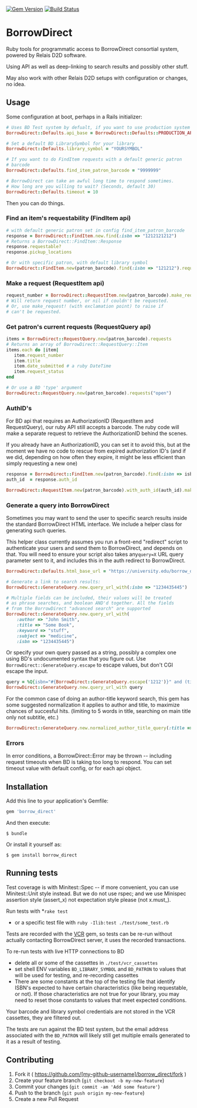 [![Gem Version](https://badge.fury.io/rb/borrow_direct.svg)](http://badge.fury.io/rb/borrow_direct)
[![Build Status](https://travis-ci.org/jrochkind/borrow_direct.svg)](https://travis-ci.org/jrochkind/borrow_direct)

# BorrowDirect

Ruby tools for programmatic access to BorrowDirect consortial system, powered by Relais D2D software. 

Using API as well as deep-linking to search results and possibly other stuff. 

May also work with other Relais D2D setups with configuration or changes, no idea. 

## Usage

Some configuration at boot, perhaps in a Rails initializer:

~~~ruby
# Uses BD Test system by defualt, if you want to use production system instead
BorrowDirect::Defaults.api_base = BorrowDirect::Defaults::PRODUCTION_API_BASE

# Set a default BD LibrarySymbol for your library
BorrowDirect::Defaults.library_symbol = "YOURSYMBOL"

# If you want to do FindItem requests with a default generic patron
# barcode
BorrowDirect::Defaults.find_item_patron_barcode = "9999999"

# BorrowDirect can take an awful long time to respond sometimes. 
# How long are you willing to wait? (Seconds, default 30)
BorrowDirect::Defaults.timeout = 10
~~~

Then you can do things. 

### Find an item's requestability (FindItem api)

~~~ruby
# with default generic patron set in config find_item_patron_barcode
response = BorrowDirect::FindItem.new.find(:isbn => "1212121212")
# Returns a BorrowDirect::FindItem::Response
response.requestable?  
response.pickup_locations

# Or with specific patron, with default library symbol
BorrowDirect::FindItem.new(patron_barcode).find(:isbn => "121212").requestable?
~~~


### Make a request (RequestItem api)
~~~ruby
request_number = BorrowDirect::RequestItem.new(patron_barcode).make_request(pickup_location, :isbn => "1212121212")
# Will return request number, or nil if couldn't be requested. 
# Or, use make_request! (with exclamation point) to raise if
# can't be requested. 
~~~

### Get patron's current requests (RequestQuery api)

~~~ruby
items = BorrowDirect::RequestQuery.new(patron_barcode).requests
# Returns an array of BorrowDirect::RequestQuery::Item
items.each do |item|
   item.request_number
   item.title 
   item.date_submitted # a ruby DateTime
   item.request_status
end

# Or use a BD 'type' argument
BorrowDirect::RequestQuery.new(patron_barcode).requests("open")
~~~

### AuthID's

For BD api that requires an AuthorizationID (RequestItem and RequestQuery), our ruby
API still accepts a barcode. The ruby code will make a separate request to retrieve
the AuthorizationID behind the scenes. 

If you already have an AuthorizationID, you can set it to avoid this, but at the moment
we have no code to rescue from expired authorization ID's (and if we did, depending on
how often they expire, it might be less efficient than simply requesting a new one)

~~~ruby
response = BorrowDirect::FindItem.new(patron_barcode).find(:isbn => isbn)
auth_id  = response.auth_id

BorrowDirect::RequestItem.new(patron_barcode).with_auth_id(auth_id).make_request(pickup_location, :isbn => isbn)
~~~

### Generate a query into BorrowDirect

Sometimes you may want to send the user to specific search results inside the standard BorrowDirect HTML interface. We include a helper class for generating such queries. 

This helper class currently assumes you run a front-end "redirect" script to authenticate your users and send them to BorrowDirect, and depends on that. You will need to ensure your script also takes any`query=X` URL query parameter sent to it, and includes this in the auth redirect to BorrowDirect. 

~~~ruby
BorrowDirect::Defaults.html_base_url = "https://university.edu/borrow_direct_auth_redirector"

# Generate a link to search results:
BorrowDirect::GenerateQuery.new.query_url_with(:isbn => "1234435445")

# Multiple fields can be included, their values will be treated
# as phrase searches, and boolean AND'd together. All the fields
# from the BorrowDirect "advanced search" are supported
BorrowDirect::GenerateQuery.new.query_url_with(
    :author => "John Smith", 
    :title => "Some Book",
    :keyword => "stuff",
    :subject => "medicine",
    :isbn => "1234435445")
~~~

Or specify your own query passed as a string, possibly a complex one
using BD's undocumented syntax that you figure out. Use `
BorrowDirect::GenerateQuery.escape` to escape values, but don't CGI escape the input. 

~~~ruby
query = %Q{isbn="#{BorrowDirect::GenerateQuery.escape('1212')}" and (ti="#{BorrowDirect::GenerateQuery.escape('foo')}" or ti="#{BorrowDirect::GenerateQuery.escape('bar')}")}
BorrowDirect::GenerateQuery.new.query_url_with query
~~~

For the common case of doing an author-title keyword search, this gem has some suggested
normalization it applies to author and title, to maximize chances of succesful hits.
(limiting to 5 words in title, searching on main title only not subtitle, etc.)

~~~ruby
BorrowDirect::GenerateQuery.new.normalized_author_title_query(:title => some_title, :author => some_author)
~~~

### Errors

In error conditions, a BorrowDirect::Error may be thrown -- including request timeouts when
BD is taking too long to respond. You can set timeout value with default config, or
for each api object.

## Installation

Add this line to your application's Gemfile:

```ruby
gem 'borrow_direct'
```

And then execute:

    $ bundle

Or install it yourself as:

    $ gem install borrow_direct

## Running tests

Test coverage is with Minitest::Spec -- if more convenient, you can use Minitest::Unit
style instead. But we do not use rspec; and we use Minispec assertion style (assert_x) not
expectation style please (not x.must_).

Run tests with 
*`rake test`
* or a specific test file with `ruby -Ilib:test ./test/some_test.rb`

Tests are recorded with the [VCR](https://github.com/vcr/vcr) gem, 
so tests can be re-run without actually contacting BorrowDirect server, it uses
the recorded transactions. 

To re-run tests with live HTTP connections to BD
* delete all or some of the cassettes in `./test/vcr_cassettes`
* set shell ENV variables `BD_LIBRARY_SYMBOL` and `BD_PATRON` to values
  that will be used for testing, and re-recording cassettes
* There are some constants at the top of the testing file that identify
  ISBN's expected to have certain characteristics (like being requestable, or not).
  If those characteristics are not true for your library, you may need to reset
  those constants to values that meet expected conditions. 

Your barcode and library symbol credentials are not stored in the VCR cassettes,
they are filtered out. 

The tests are run against the BD test system, but the email address associated
with the `BD_PATRON` will likely still get multiple emails generated to it as a result
of testing. 

## Contributing

1. Fork it ( https://github.com/[my-github-username]/borrow_direct/fork )
2. Create your feature branch (`git checkout -b my-new-feature`)
3. Commit your changes (`git commit -am 'Add some feature'`)
4. Push to the branch (`git push origin my-new-feature`)
5. Create a new Pull Request

